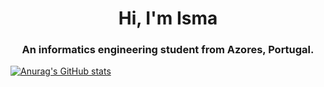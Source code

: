 <h1 align="center">Hi, I'm Isma</h1>
<h3 align="center">An informatics engineering student from Azores, Portugal.</h3>

[![Anurag's GitHub stats](https://github-readme-stats.vercel.app/api?username=isma-moniz&show_icons=true&theme=dracula)](https://github.com/anuraghazra/github-readme-stats)
